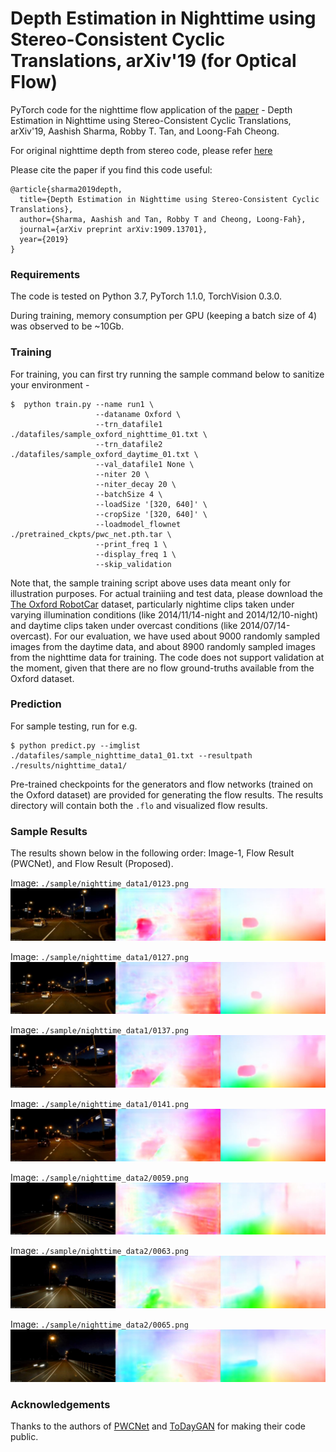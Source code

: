 # Depth Estimation in Nighttime using Stereo-Consistent Cyclic Translations, arXiv'19 (for Optical Flow)
PyTorch code for the nighttime flow application of the [paper](https://arxiv.org/abs/1909.13701) - Depth Estimation in Nighttime using Stereo-Consistent Cyclic Translations, arXiv'19, Aashish Sharma, Robby T. Tan, and Loong-Fah Cheong. 

For original nighttime depth from stereo code, please refer [here](https://github.com/aasharma90/NighttimeDepthandFlow/tree/master/CycleStereoGAN_NighttimeDepth)

Please cite the paper if you find this code useful:
```
@article{sharma2019depth,
  title={Depth Estimation in Nighttime using Stereo-Consistent Cyclic Translations},
  author={Sharma, Aashish and Tan, Robby T and Cheong, Loong-Fah},
  journal={arXiv preprint arXiv:1909.13701},
  year={2019}
}
```
### Requirements
The code is tested on Python 3.7, PyTorch 1.1.0, TorchVision 0.3.0. 

During training, memory consumption per GPU (keeping a batch size of 4) was observed to be ~10Gb. 

### Training
For training, you can first try running the sample command below to sanitize your environment -
```
$  python train.py --name run1 \
                   --dataname Oxford \
                   --trn_datafile1 ./datafiles/sample_oxford_nighttime_01.txt \
                   --trn_datafile2 ./datafiles/sample_oxford_daytime_01.txt \
                   --val_datafile1 None \
                   --niter 20 \
                   --niter_decay 20 \
                   --batchSize 4 \
                   --loadSize '[320, 640]' \
                   --cropSize '[320, 640]' \
                   --loadmodel_flownet ./pretrained_ckpts/pwc_net.pth.tar \
                   --print_freq 1 \
                   --display_freq 1 \
                   --skip_validation
```
Note that, the sample training script above uses data meant only for illustration purposes. For actual trainiing and test data, please download the [The Oxford RobotCar](https://robotcar-dataset.robots.ox.ac.uk/datasets/) dataset, particularly nightime clips taken under varying illumination conditions (like 2014/11/14-night and 2014/12/10-night) and daytime clips taken under overcast conditions (like 2014/07/14-overcast). For our evaluation, we have used about 9000 randomly sampled images from the daytime data, and about 8900 randomly sampled images from the nighttime data for training. The code does not support validation at the moment, given that there are no flow ground-truths available from the Oxford dataset.

### Prediction
For sample testing, run for e.g. 
```
$ python predict.py --imglist ./datafiles/sample_nighttime_data1_01.txt --resultpath ./results/nighttime_data1/
```
Pre-trained checkpoints for the generators and flow networks (trained on the Oxford dataset) are provided for generating the flow results. The results directory will contain both the `.flo` and visualized flow results. 

### Sample Results
The results shown below in the following order: Image-1, Flow Result (PWCNet), and Flow Result (Proposed). 

Image: `./sample/nighttime_data1/0123.png`
![sample/nighttime_data1/0123](results/nighttime_data1/result_4.jpg)

Image: `./sample/nighttime_data1/0127.png`
![sample/nighttime_data1/0127](results/nighttime_data1/result_8.jpg)

Image: `./sample/nighttime_data1/0137.png`
![sample/nighttime_data1/0137](results/nighttime_data1/result_18.jpg)

Image: `./sample/nighttime_data1/0141.png`
![sample/nighttime_data1/0141](results/nighttime_data1/result_22.jpg)

Image: `./sample/nighttime_data2/0059.png`
![sample/nighttime_data2/0059](results/nighttime_data2/result_15.jpg)

Image: `./sample/nighttime_data2/0063.png`
![sample/nighttime_data2/0063](results/nighttime_data2/result_19.jpg)

Image: `./sample/nighttime_data2/0065.png`
![sample/nighttime_data2/0065](results/nighttime_data2/result_21.jpg)

### Acknowledgements 
Thanks to the authors of [PWCNet](https://github.com/NVlabs/PWC-Net/tree/master/PyTorch) and [ToDayGAN](https://github.com/AAnoosheh/ToDayGAN) for making their code public. 
